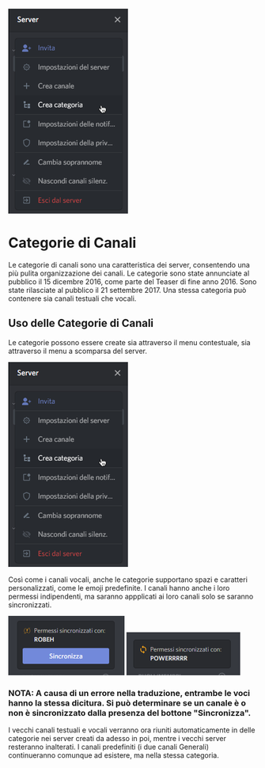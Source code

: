 ![It Channel Categories 1](/uploads/it/it-channel-categories-1.png "It Channel Categories 1")<!-- TITLE: [IT] Categorie di Canali -->
<!-- SUBTITLE: Un riassunto sulle categorie di canali -->

# Categorie di Canali
Le categorie di canali sono una caratteristica dei server, consentendo una più pulita organizzazione dei canali. Le categorie sono state annunciate al pubblico il 15 dicembre 2016, come parte del Teaser di fine anno 2016. Sono state rilasciate al pubblico il 21 settembre 2017. Una stessa categoria può contenere sia canali testuali che vocali.

## Uso delle Categorie di Canali
Le categorie possono essere create sia attraverso il menu contestuale, sia attraverso il menu a scomparsa del server.  

![It Channel Categories 1](/uploads/it/it-channel-categories-1.png "Menu a scomparsa del server")

Così come i canali vocali, anche le categorie supportano spazi e caratteri personalizzati, come le emoji predefinite. I canali hanno anche i loro permessi indipendenti, ma saranno appplicati ai loro canali solo se saranno sincronizzati. 

![It Channel Categories 1](/uploads/it/it-channel-categories-2.png "Non sincronizzato")
![It Channel Categories 1](/uploads/it/it-channel-categories-3.png "Sincronizzato")

### NOTA: A causa di un errore nella traduzione, entrambe le voci hanno la stessa dicitura. Si può determinare se un canale è o non è sincronizzato dalla presenza del bottone "Sincronizza".

I vecchi canali testuali e vocali verranno ora riuniti automaticamente in delle categorie nei server creati da adesso in poi, mentre i vecchi server resteranno inalterati. I canali predefiniti (i due canali Generali) continueranno comunque ad esistere, ma nella stessa categoria.